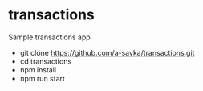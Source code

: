 # transactions
Sample transactions app

- git clone https://github.com/a-savka/transactions.git
- cd transactions
- npm install
- npm run start

